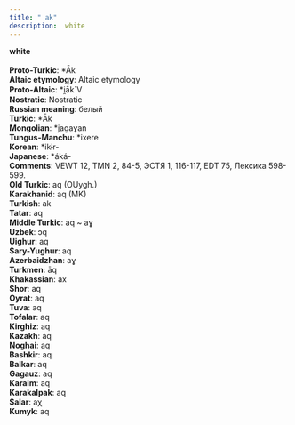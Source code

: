 ```yaml
---
title: " ak"
description:  white
---
```

<strong> white</strong><br><br>
<strong>Proto-Turkic</strong>:  *Āk<br>
<strong>Altaic etymology</strong>:  Altaic etymology<br>
<strong> Proto-Altaic</strong>:  *i̯ā́k`V<br>
<strong>Nostratic</strong>:  Nostratic<br>
<strong>Russian meaning</strong>:  белый<br>
<strong>Turkic</strong>:  *Āk<br>
<strong>Mongolian</strong>:  *jagaɣan<br>
<strong>Tungus-Manchu</strong>:  *ixere<br>
<strong>Korean</strong>:  *ikɨr-<br>
<strong>Japanese</strong>:  *áká-<br>
<strong>Comments</strong>:  VEWT 12, TMN 2, 84-5, ЭСТЯ 1, 116-117, EDT 75, Лексика 598-599.<br>
<strong>Old Turkic</strong>:  aq (OUygh.)<br>
<strong>Karakhanid</strong>:  aq (MK)<br>
<strong>Turkish</strong>:  ak<br>
<strong>Tatar</strong>:  aq<br>
<strong>Middle Turkic</strong>:  aq ~ aɣ<br>
<strong>Uzbek</strong>:  ɔq<br>
<strong>Uighur</strong>:  aq<br>
<strong>Sary-Yughur</strong>:  aq<br>
<strong>Azerbaidzhan</strong>:  aɣ<br>
<strong>Turkmen</strong>:  āq<br>
<strong>Khakassian</strong>:  ax<br>
<strong>Shor</strong>:  aq<br>
<strong>Oyrat</strong>:  aq<br>
<strong>Tuva</strong>:  aq<br>
<strong>Tofalar</strong>:  aq<br>
<strong>Kirghiz</strong>:  aq<br>
<strong>Kazakh</strong>:  aq<br>
<strong>Noghai</strong>:  aq<br>
<strong>Bashkir</strong>:  aq<br>
<strong>Balkar</strong>:  aq<br>
<strong>Gagauz</strong>:  aq<br>
<strong>Karaim</strong>:  aq<br>
<strong>Karakalpak</strong>:  aq<br>
<strong>Salar</strong>:  aχ<br>
<strong>Kumyk</strong>:  aq<br>



